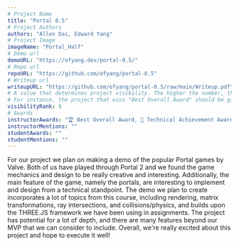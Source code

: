 ```yaml
---
# Project Name
title: "Portal 0.5"
# Project Authors
authors: "Allen Dai, Edward Yang"
# Project Image
imageName: "Portal_Half"
# Demo url
demoURL: "https://efyang.dev/portal-0.5/"
# Repo url
repoURL: "https://github.com/efyang/portal-0.5"
# Writeup url
writeupURL: "https://github.com/efyang/portal-0.5/raw/main/Writeup.pdf"
# A value that determines project visibility. The higher the number, the closer it will appear to the top
# For instance, the project that wins "Best Overall Award" should be given the highest visibilityRank
visibilityRank: 5
# Awards
instructorAwards: "🏆 Best Overall Award, 🧠 Technical Achievement Award"
instructorMentions: ""
studentAwards: ""
studentMentions: ""
---
```

For our project we plan on making a demo of the popular Portal games by Valve. Both of us have played through Portal 2 and we found the game mechanics and design to be really creative and interesting. Additionally, the main feature of the game, namely the portals, are interesting to implement and design from a technical standpoint. The demo we plan to create incorporates a lot of topics from this course, including rendering, matrix transformations, ray intersections, and collisions/physics, and builds upon the THREE.JS framework we have been using in assignments. The project has potential for a lot of depth, and there are many features beyond our MVP that we can consider to include. Overall, we're really excited about this project and hope to execute it well!
